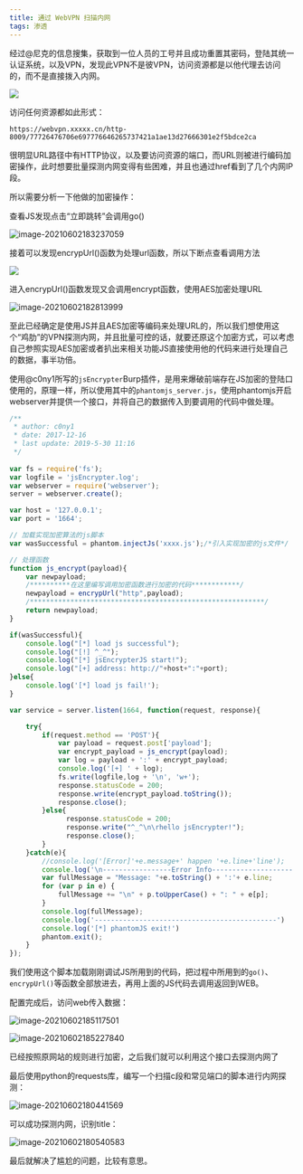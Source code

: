 ```yaml
---
title: 通过 WebVPN 扫描内网
tags: 渗透
---
```


​	经过@尼克的信息搜集，获取到一位人员的工号并且成功重置其密码，登陆其统一认证系统，以及VPN，发现此VPN不是彼VPN，访问资源都是以他代理去访问的，而不是直接拨入内网。

![](https://images-1258433570.cos.ap-beijing.myqcloud.com/images/20210602182411.png)

访问任何资源都如此形式：

`https://webvpn.xxxxx.cn/http-8009/77726476706e697776646265737421a1ae13d27666301e2f5bdce2ca`

​	很明显URL路径中有HTTP协议，以及要访问资源的端口，而URL则被进行编码加密操作，此时想要批量探测内网变得有些困难，并且也通过href看到了几个内网IP段。

所以需要分析一下他做的加密操作：

查看JS发现点击“立即跳转”会调用go()

![image-20210602183237059](https://images-1258433570.cos.ap-beijing.myqcloud.com/images/20210602183238.png)

接着可以发现encrypUrl()函数为处理url函数，所以下断点查看调用方法

![](https://images-1258433570.cos.ap-beijing.myqcloud.com/images/20210602182650.png)

进入encrypUrl()函数发现又会调用encrypt函数，使用AES加密处理URL

![image-20210602182813999](https://images-1258433570.cos.ap-beijing.myqcloud.com/images/20210602182815.png)

至此已经确定是使用JS并且AES加密等编码来处理URL的，所以我们想使用这个“鸡肋”的VPN探测内网，并且批量可控的话，就要还原这个加密方式，可以考虑自己参照实现AES加密或者扒出来相关功能JS直接使用他的代码来进行处理自己的数据，事半功倍。



使用@c0ny1所写的`jsEncrypter`Burp插件，是用来爆破前端存在JS加密的登陆口使用的，原理一样，所以使用其中的`phantomjs_server.js`，使用phantomjs开启webserver并提供一个接口，并将自己的数据传入到要调用的代码中做处理。

```javascript
/**
 * author: c0ny1
 * date: 2017-12-16
 * last update: 2019-5-30 11:16
 */
 
var fs = require('fs');
var logfile = 'jsEncrypter.log';
var webserver = require('webserver');
server = webserver.create();

var host = '127.0.0.1';
var port = '1664';

// 加载实现加密算法的js脚本
var wasSuccessful = phantom.injectJs('xxxx.js');/*引入实现加密的js文件*/

// 处理函数
function js_encrypt(payload){
	var newpayload;
	/**********在这里编写调用加密函数进行加密的代码************/
	newpayload = encrypUrl("http",payload);
	/**********************************************************/
	return newpayload;
}

if(wasSuccessful){
	console.log("[*] load js successful");
	console.log("[!] ^_^");
	console.log("[*] jsEncrypterJS start!");
	console.log("[+] address: http://"+host+":"+port);
}else{
	console.log('[*] load js fail!');
}

var service = server.listen(1664, function(request, response){

 	try{
		if(request.method == 'POST'){
			var payload = request.post['payload'];
			var encrypt_payload = js_encrypt(payload); 
			var log = payload + ':' + encrypt_payload;
			console.log('[+] ' + log);
            fs.write(logfile,log + '\n', 'w+');
			response.statusCode = 200;
			response.write(encrypt_payload.toString());
			response.close();
		}else{
			  response.statusCode = 200;
			  response.write("^_^\n\rhello jsEncrypter!");
			  response.close();
		}
	}catch(e){
		//console.log('[Error]'+e.message+' happen '+e.line+'line');
		console.log('\n-----------------Error Info--------------------')
		var fullMessage = "Message: "+e.toString() + ':'+ e.line;
		for (var p in e) {
			fullMessage += "\n" + p.toUpperCase() + ": " + e[p];
		} 
		console.log(fullMessage);
		console.log('---------------------------------------------')
		console.log('[*] phantomJS exit!')
		phantom.exit();
    }	
});
```

我们使用这个脚本加载刚刚调试JS所用到的代码，把过程中所用到的`go()`、`encrypUrl()`等函数全部放进去，再用上面的JS代码去调用返回到WEB。

配置完成后，访问web传入数据：

![image-20210602185117501](https://images-1258433570.cos.ap-beijing.myqcloud.com/images/20210602185123.png)

<img src="https://images-1258433570.cos.ap-beijing.myqcloud.com/images/20210602185230.png" alt="image-20210602185227840"  />

已经按照原网站的规则进行加密，之后我们就可以利用这个接口去探测内网了



最后使用python的requests库，编写一个扫描c段和常见端口的脚本进行内网探测：

![image-20210602180441569](https://images-1258433570.cos.ap-beijing.myqcloud.com/images/20210602185908.png)

可以成功探测内网，识别title：

![image-20210602180540583](https://images-1258433570.cos.ap-beijing.myqcloud.com/images/20210602185911.png)

最后就解决了尴尬的问题，比较有意思。